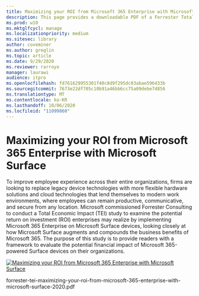```yaml
---
title: Maximizing your ROI from Microsoft 365 Enterprise with Microsoft Surface
description: This page provides a downloadable PDF of a Forrester Total Economic Impact Study commissioned by Microsoft.
ms.prod: w10
ms.mktglfcycl: manage
ms.localizationpriority: medium
ms.sitesec: library
author: coveminer
ms.author: greglin
ms.topic: article
ms.date: 9/29/2020
ms.reviewer: rarroyo
manager: laurawi
audience: itpro
ms.openlocfilehash: fd761629955301f40c8d9f295dc03abae596433b
ms.sourcegitcommit: 7673e22df705c10b91a46bb6cc75a09debe7d856
ms.translationtype: MT
ms.contentlocale: ko-KR
ms.lasthandoff: 10/06/2020
ms.locfileid: "11099860"
---
```

# Maximizing your ROI from Microsoft 365 Enterprise with Microsoft Surface

 To improve employee experience across their entire organizations, firms are looking to replace legacy device technologies with more flexible hardware solutions and cloud technologies that lend themselves to modern work environments, where employees can remain productive, communicative, and secure from any location. Microsoft commissioned Forrester Consulting to conduct a Total Economic Impact (TEI) study to examine the potential return on investment (ROI) enterprises may realize by implementing Microsoft 365 Enterprise on Microsoft Surface devices, looking closely at how Microsoft Surface augments and compounds the business benefits of Microsoft 365. The purpose of this study is to provide readers with a framework to evaluate the potential financial impact of Microsoft 365-powered Surface devices on their organizations.

[![Maximizing your ROI from Microsoft 365 Enterprise with Microsoft Surface](./images/download-report.png)](./media/forrester-tei-maximizing-your-roi-from-microsoft-365-enterprise-with-microsoft-surface-2020.pdf)


forrester-tei-maximizing-your-roi-from-microsoft-365-enterprise-with-microsoft-surface-2020.pdf


